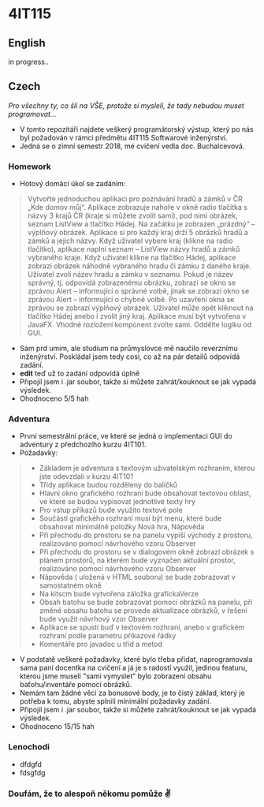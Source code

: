# 4IT115

## English

in progress..

## Czech

_Pro všechny ty, co šli na VŠE, protože si mysleli, že tady nebudou muset programovat..._

- V tomto repozitáři najdete veškerý programátorský výstup, který po nás byl požadován v rámci předmětu 4IT115 Softwarové inženýrství.
- Jedná se o zimní semestr 2018, mé cvičení vedla doc. Buchalcevová.

### Homework

- Hotový domácí úkol se zadáním:

> Vytvořte jednoduchou aplikaci pro poznávání hradů a zámků v ČR „Kde domov můj“. Aplikace zobrazuje nahoře v okně radio tlačítka s názvy 3 krajů ČR (kraje si můžete zvolit sami), pod nimi obrázek, seznam ListView a tlačítko Hádej. Na začátku je zobrazen „prázdný“ – výplňový obrázek. Aplikace si pro každý kraj drží 5 obrázků hradů a zámků a jejich názvy. Když uživatel vybere kraj (klikne na radio tlačítko), aplikace naplní seznam – ListView názvy hradů a zámků vybraného kraje. Když uživatel klikne na tlačítko Hádej, aplikace zobrazí obrázek náhodně vybraného hradu či zámku z daného kraje. Uživatel zvolí název hradu a zámku v seznamu. Pokud je název správný, tj. odpovídá zobrazenému obrázku, zobrazí se okno se zprávou Alert – informující o správné volbě, jinak se zobrazí okno se zprávou Alert – informující o chybné volbě. Po uzavření okna se zprávou se zobrazí výplňový obrázek. Uživatel může opět kliknout na tlačítko Hádej anebo i zvolit jiný kraj. Aplikace musí být vytvořena v JavaFX. Vhodné rozložení komponent zvolte sami. Oddělte logiku od GUI.

- Sám prd umím, ale studium na průmyslovce mě naučilo reverznímu inženýrství. Poskládal jsem tedy cosi, co až na pár detailů odpovídá zadání.
- **edit** teď už to zadání odpovídá úplně
- Připojil jsem i .jar soubor, takže si můžete zahrát/kouknout se jak vypadá výsledek.
- Ohodnoceno 5/5 hah

### Adventura

- První semestrální práce, ve které se jedná o implementaci GUI do adventury z předchozího kurzu 4IT101.
- Požadavky:

> - Základem je adventura s textovým uživatelským rozhraním, kterou jste odevzdali v kurzu 4IT101
> - Třídy aplikace budou rozděleny do balíčků
> - Hlavní okno grafického rozhraní bude obsahovat textovou oblast, ve které se budou vypisovat jednotlivé texty hry
> - Pro vstup příkazů bude využito textové pole
> - Součástí grafického rozhraní musí být menu, které bude obsahovat minimálně položky Nová hra, Nápověda
> - Při přechodu do prostoru se na panelu vypíší východy z prostoru, realizováno pomocí návrhového vzoru Observer
> - Při přechodu do prostoru se v dialogovém okně zobrazí obrázek s plánem prostorů, na kterém bude vyznačen aktuální prostor, realizováno pomocí návrhového vzoru Observer
> - Nápověda ( uložená v HTML souboru) se bude zobrazovat v samostatném okně
> - Na kitscm bude vytvořena záložka grafickaVerze
> - Obsah batohu se bude zobrazovat pomocí obrázků na panelu, při změně obsahu batohu se provede aktualizace obrázků, v řešení bude využit návrhový vzor Observer
> - Aplikace se spustí buď v textovém rozhraní, anebo v grafickém rozhraní podle parametru příkazové řádky
> - Komentáře pro javadoc u tříd a metod

- V podstatě veškeré požadavky, které bylo třeba přidat, naprogramovala sama paní docentka na cvičení a já je s radostí využil, jedinou featuru, kterou jsme museli "sami vymyslet" bylo zobrazení obsahu baťohu/inventáře pomocí obrázků.
- Nemám tam žádné věci za bonusové body, je to čistý základ, který je potřeba k tomu, abyste splnili minimální požadavky zadání.
- Připojil jsem i .jar soubor, takže si můžete zahrát/kouknout se jak vypadá výsledek.
- Ohodnoceno 15/15 hah

### Lenochodi

- dfdgfd
- fdsgfdg

### Doufám, že to alespoň někomu pomůže :v:
